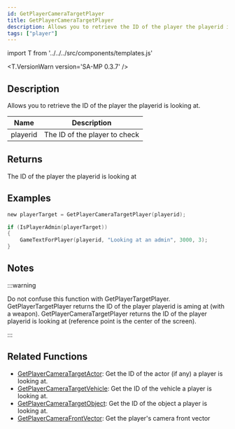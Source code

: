 ```yaml
---
id: GetPlayerCameraTargetPlayer
title: GetPlayerCameraTargetPlayer
description: Allows you to retrieve the ID of the player the playerid is looking at.
tags: ["player"]
---
```


import T from '../../../src/components/templates.js'

<T.VersionWarn version='SA-MP 0.3.7' />

## Description

Allows you to retrieve the ID of the player the playerid is looking at.

| Name     | Description                   |
| -------- | ----------------------------- |
| playerid | The ID of the player to check |

## Returns

The ID of the player the playerid is looking at

## Examples

```c
new playerTarget = GetPlayerCameraTargetPlayer(playerid);

if (IsPlayerAdmin(playerTarget))
{
    GameTextForPlayer(playerid, "Looking at an admin", 3000, 3);
}
```

## Notes

:::warning

Do not confuse this function with GetPlayerTargetPlayer. GetPlayerTargetPlayer returns the ID of the player playerid is aming at (with a weapon). GetPlayerCameraTargetPlayer returns the ID of the player playerid is looking at (reference point is the center of the screen).

:::

## Related Functions

- [GetPlayerCameraTargetActor](GetPlayerCameraTargetActor): Get the ID of the actor (if any) a player is looking at.
- [GetPlayerCameraTargetVehicle](GetPlayerCameraTargetVehicle): Get the ID of the vehicle a player is looking at.
- [GetPlayerCameraTargetObject](GetplayerCameraTargetObject): Get the ID of the object a player is looking at.
- [GetPlayerCameraFrontVector](GetPlayercameraFrontVector): Get the player's camera front vector
